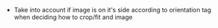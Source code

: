 - Take into account if image is on it's side according to orientation tag when deciding how to crop/fit and image